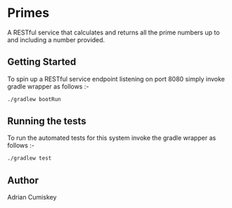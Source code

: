 # Primes

A RESTful service that calculates and returns all the prime numbers up to and including a number provided.

## Getting Started

To spin up a RESTful service endpoint listening on port 8080 simply invoke gradle wrapper as follows :-

```bash
./gradlew bootRun
```

## Running the tests

To run the automated tests for this system invoke the gradle wrapper as follows :-

```bash
./gradlew test
```

## Author

Adrian Cumiskey
